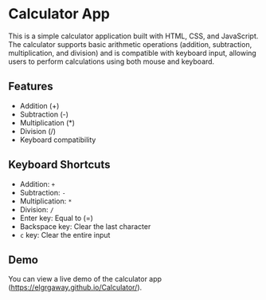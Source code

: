 # Calculator App

This is a simple calculator application built with HTML, CSS, and JavaScript. The calculator supports basic arithmetic operations (addition, subtraction, multiplication, and division) and is compatible with keyboard input, allowing users to perform calculations using both mouse and keyboard.

## Features

- Addition (+)
- Subtraction (-)
- Multiplication (*)
- Division (/)
- Keyboard compatibility

## Keyboard Shortcuts

- Addition: `+`
- Subtraction: `-`
- Multiplication: `*`
- Division: `/`
- Enter key: Equal to (=)
- Backspace key: Clear the last character
- `c` key: Clear the entire input

## Demo

You can view a live demo of the calculator app (https://elgrgaway.github.io/Calculator/).

